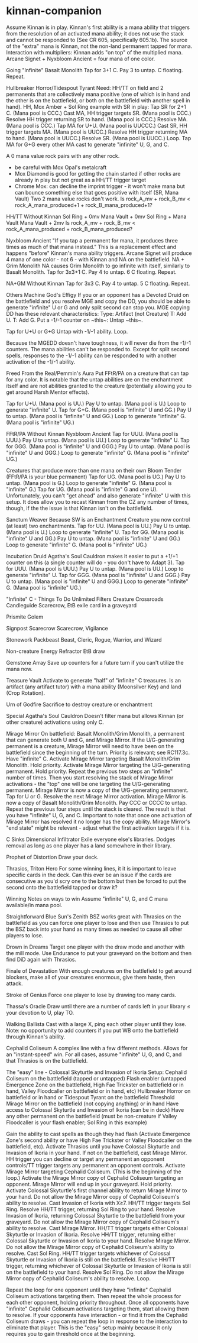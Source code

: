 # kinnan-companion
Assume Kinnan is in play.
Kinnan's first ability is a mana ability that triggers from the resolution of an activated mana ability; it does not use the stack and cannot be responded to (See CR 605, specifically 605.1b).
The source of the "extra" mana is Kinnan, not the non-land permanent tapped for mana.
Interaction with multipliers: Kinnan adds "on top" of the multiplied mana. Arcane Signet + Nyxbloom Ancient = four mana of one color.

Going "Infinite"
Basalt Monolith
Tap for 3+1 C. Pay 3 to untap. C floating. Repeat.

Hullbreaker Horror/Tidespout Tyrant
Need: HH/TT on field and 2 permanents that are collectively mana positive (one of which is in hand and the other is on the battlefield, or both on the battlefield with another spell in hand).
HH, Mox Amber + Sol Ring example with SR in play:
Tap SR for 2+1 C. (Mana pool is CCC.)
Cast MA, HH trigger targets SR. (Mana pool is CCC.)
Resolve HH trigger returning SR to hand. (Mana pool is CCC.)
Resolve MA. (Mana pool is CCC.)
Tap MA for U+U. (Mana pool is UUCCC.)
Cast SR, HH trigger targets MA. (Mana pool is UUCC.)
Resolve HH trigger returning MA to hand. (Mana pool is UUCC.)
Resolve SR. (Mana pool is UUCC.)
Loop. Tap MA for G+G every other MA cast to generate "infinite" U, G, and C.

A 0 mana value rock pairs with any other rock.
- be careful with Mox Opal's metalcraft
- Mox Diamond is good for getting the chain started if other rocks are already in play but not great as a HH/TT trigger target
- Chrome Mox: can decline the imprint trigger - it won't make mana but can bounce something else that goes positive with itself (SR, Mana Vault)
Two 2 mana value rocks don't work.
Is rock_A_mv + rock_B_mv < rock_A_mana_produced+1 + rock_B_mana_produced+1? 

HH/TT Without Kinnan
Sol Ring + 0mv
Mana Vault + 0mv
Sol Ring + Mana Vault
Mana Vault + 2mv
Is rock_A_mv + rock_B_mv < rock_A_mana_produced + rock_B_mana_produced?

Nyxbloom Ancient
"If you tap a permanent for mana, it produces three times as much of that mana instead."
This is a replacement effect and happens "before" Kinnan's mana ability triggers. Arcane Signet will produce 4 mana of one color - not 6 - with Kinnan and NA on the battlefield.
NA + Grim Monolith
NA causes Grim Monolith to go infinite with itself, similarly to Basalt Monolith.
Tap for 3x3+1 C. Pay 4 to untap. 6 C floating. Repeat.

NA+GM Without Kinnan
Tap for 3x3 C. Pay 4 to untap. 5 C floating. Repeat.

Others
Machine God's Effigy
If you or an opponent has a Devoted Druid on the battlefield and you resolve MGE and copy the DD, you should be able to generate "infinite" U or G and only split second can stop you.
MGE copying DD has these relevant characteristics:
Type: Artifact (not Creature)
T: Add U.
T: Add G.
Put a -1/-1 counter on ~this~: Untap ~this~.

Tap for U+U or G+G
Untap with -1/-1 ability.
Loop.

Because the MGEDD doesn't have toughness, it will never die from the -1/-1 counters. The mana abilities can't be responded to. Except for split second spells, responses to the -1/-1 ability can be responded to with another activation of the -1/-1 ability.

Freed From the Real/Pemmin's Aura
Put FFtR/PA on a creature that can tap for any color. It is notable that the untap abilities are on the enchantment itself and are not abilities granted to the creature (potentially allowing you to get around Harsh Mentor effects).

Tap for U+U. (Mana pool is UU.)
Pay U to untap. (Mana pool is U.)
Loop to generate "infinite" U.
Tap for G+G. (Mana pool is "infinite" U and GG.)
Pay U to untap. (Mana pool is "infinite" U and GG.)
Loop to generate "infinite" G. (Mana pool is "infinite" UG.)

FFtR/PA Without Kinnan
Nyxbloom Ancient
Tap for UUU. (Mana pool is UUU.)
Pay U to untap. (Mana pool is UU.)
Loop to generate "infinite" U.
Tap for GGG. (Mana pool is "infinite" U and GGG.)
Pay U to untap. (Mana pool is "infinite" U and GGG.)
Loop to generate "infinite" G. (Mana pool is "infinite" UG.)

Creatures that produce more than one mana on their own
Bloom Tender (FFtR/PA is your blue permanent)
Tap for UG. (Mana pool is UG.)
Pay U to untap. (Mana pool is G.)
Loop to generate "infinite" G. (Mana pool is "infinite" G.)
Tap for UG. (Mana pool is "infinite" G and one U).
Unfortunately, you can't "get ahead" and also generate "infinite" U with this setup. It does allow you to recast Kinnan from the CZ any number of times, though, if the the issue is that Kinnan isn't on the battlefield.

Sanctum Weaver
Because SW is an Enchantment Creature you now control (at least) two enchantments.
Tap for UU. (Mana pool is UU.)
Pay U to untap. (Mana pool is U.)
Loop to generate "infinite" U.
Tap for GG. (Mana pool is "infinite" U and GG.)
Pay U to untap. (Mana pool is "infinite" U and GG.)
Loop to generate "infinite" G. (Mana pool is "infinite" UG.)

Incubation Druid
Agatha's Soul Cauldron makes it easier to put a +1/+1 counter on this (a single counter will do - you don't have to Adapt 3).
Tap for UUU. (Mana pool is UUU.)
Pay U to untap. (Mana pool is UU.)
Loop to generate "infinite" U.
Tap for GGG. (Mana pool is "infinite" U and GGG.)
Pay U to untap. (Mana pool is "infinite" U and GGG.)
Loop to generate "infinite" G. (Mana pool is "infinite" UG.)

"Infinite" C - Things To Do
Unlimited Filters
Creature
Crossroads Candleguide
Scarecrow, EtB exile card in a graveyard

Prismite
Golem

Signpost Scarecrow
Scarecrow, Vigilance

Stonework Packbeast
Beast, Cleric, Rogue, Warrior, and Wizard

Non-creature
Energy Refractor
EtB draw

Gemstone Array
Save up counters for a future turn if you can't utilize the mana now.

Treasure Vault
Activate to generate "half" of "infinite" C treasures.
Is an artifact (any artifact tutor) with a mana ability (Moonsilver Key) and land (Crop Rotation).

Urn of Godfire
Sacrifice to destroy creature or enchantment

Special
Agatha's Soul Cauldron
Doesn't filter mana but allows Kinnan (or other creature) activations using only C.

Mirage Mirror
On battlefield: Basalt Monolith/Grim Monolith, a permanent that can generate both U and G, and Mirage Mirror. If the U/G-generating permanent is a creature, Mirage Mirror will need to have been on the battlefield since the beginning of the turn.
Priority is relevant; see RC117.3c.
Have "infinite" C.
Activate Mirage Mirror targeting Basalt Monolith/Grim Monolith. Hold priority.
Activate Mirage Mirror targeting the U/G-generating permanent. Hold priority.
Repeat the previous two steps an "infinite" number of times.
Then you start resolving the stack of Mirage Mirror activations - the "top" one will be one targeting the U/G-generating permanent.
Mirage Mirror is now a copy of the U/G-generating permanent. Tap for U or G.
Resolve the next Mirage Mirror activation.
Mirage Mirror is now a copy of Basalt Monolith/Grim Monolith. Pay CCC or CCCC to untap.
Repeat the previous four steps until the stack is cleared.
The result is that you have "infinite" U, G, and C.
Important to note that once one activation of Mirage Mirror has resolved it no longer has the copy ability. Mirage Mirror's "end state" might be relevant - adjust what the first activation targets if it is.

C Sinks
Dimensional Infiltrator
Exile everyone else's libraries.
Dodges removal as long as one player has a land somewhere in their library.

Prophet of Distortion
Draw your deck.

Thrasios, Triton Hero
For some winning lines, it it is important to leave specific cards in the deck. Can this ever be an issue if the cards are consecutive as you'd scry one to the bottom but then be forced to put the second onto the battlefield tapped or draw it?

Winning
Notes on ways to win
Assume "infinite" U, G, and C mana available/in mana pool.

Straightforward
Blue Sun's Zenith
BSZ works great with Thrasios on the battlefield as you can force one player to lose and then use Thrasios to put the BSZ back into your hand as many times as needed to cause all other players to lose.

Drown in Dreams
Target one player with the draw mode and another with the mill mode. Use Endurance to put your graveyard on the bottom and then find DiD again with Thrasios.

Finale of Devastation
With enough creatures on the battlefield to get around blockers, make all of your creatures enormous, give them haste, then attack.

Stroke of Genius
Force one player to lose by drawing too many cards.

Thassa's Oracle
Draw until there are a number of cards left in your library ≤ your devotion to U, play TO.

Walking Ballista
Cast with a large X, ping each other player until they lose.
Note: no opportunity to add counters if you put WB onto the battlefield through Kinnan's ability.

Cephalid Coliseum
A complex line with a few different methods. Allows for an "instant-speed" win. For all cases, assume "infinite" U, G, and C, and that Thrasios is on the battlefield.

The "easy" line - Colossal Skyturtle and Invasion of Ikoria
Setup:
Cephalid Coliseum on the battlefield (tapped or untapped)
Flash enabler (untapped Emergence Zone on the battlefield, High Fae Trickster on battlefield or in hand, Valley Floodcaller on battlefield or in hand, etc)
Hullbreaker Horror on battlefield or in hand or Tidespout Tyrant on the battlefield
Threshold
Mirage Mirror on the battlefield (not copying anything) or in hand
Have access to Colossal Skyturtle and Invasion of Ikoria (can be in deck)
Have any other permanent on the battlefield (must be non-creature if Valley Floodcaller is your flash enabler; Sol Ring in this example)

Gain the ability to cast spells as though they had flash (Activate Emergence Zone's second ability or have High Fae Trickster or Valley Floodcaller on the battlefield, etc).
Activate Thrasios until you have Colossal Skyturtle and Invasion of Ikoria in your hand.
If not on the battlefield, cast Mirage Mirror.
HH trigger you can decline or target any permanent an opponent controls/TT trigger targets any permanent an opponent controls.
Activate Mirage Mirror targeting Cephalid Coliseum. (This is the beginning of the loop.)
Activate the Mirage Mirror copy of Cephalid Coliseum targeting an opponent. Mirage Mirror will end up in your graveyard. Hold priority.
Activate Colossal Skyturtle's first channel ability to return Mirage Mirror to your hand. Do not allow the Mirage Mirror copy of Cephalid Coliseum's ability to resolve.
Cast Invasion of Ikoria with X≥7.
HH/TT trigger targets Sol Ring.
Resolve HH/TT trigger, returning Sol Ring to your hand.
Resolve Invasion of Ikoria, returning Colossal Skyturtle to the battlefield from your graveyard. Do not allow the Mirage Mirror copy of Cephalid Coliseum's ability to resolve.
Cast Mirage Mirror.
HH/TT trigger targets either Colossal Skyturtle or Invasion of Ikoria.
Resolve HH/TT trigger, returning either Colossal Skyturtle or Invasion of Ikoria to your hand.
Resolve Mirage Mirror. Do not allow the Mirage Mirror copy of Cephalid Coliseum's ability to resolve.
Cast Sol Ring.
HH/TT trigger targets whichever of Colossal Skyturtle or Invasion of Ikoria is still on the battlefield.
Resolve HH/TT trigger, returning whichever of Colossal Skyturtle or Invasion of Ikoria is still on the battlefield to your hand.
Resolve Sol Ring. Do not allow the Mirage Mirror copy of Cephalid Coliseum's ability to resolve.
Loop.

Repeat the loop for one opponent until they have "infinite" Cephalid Coliseum activations targeting them. Then repeat the whole process for each other opponent, holding priority throughout. Once all opponents have "infinite" Cephalid Coliseum activations targeting them, start allowing them to resolve. If your opponents have interaction - or find it from the Cephalid Coliseum draws - you can repeat the loop in response to the interaction to eliminate that player. This is the "easy" setup mainly because it only requires you to gain threshold once at the beginning.